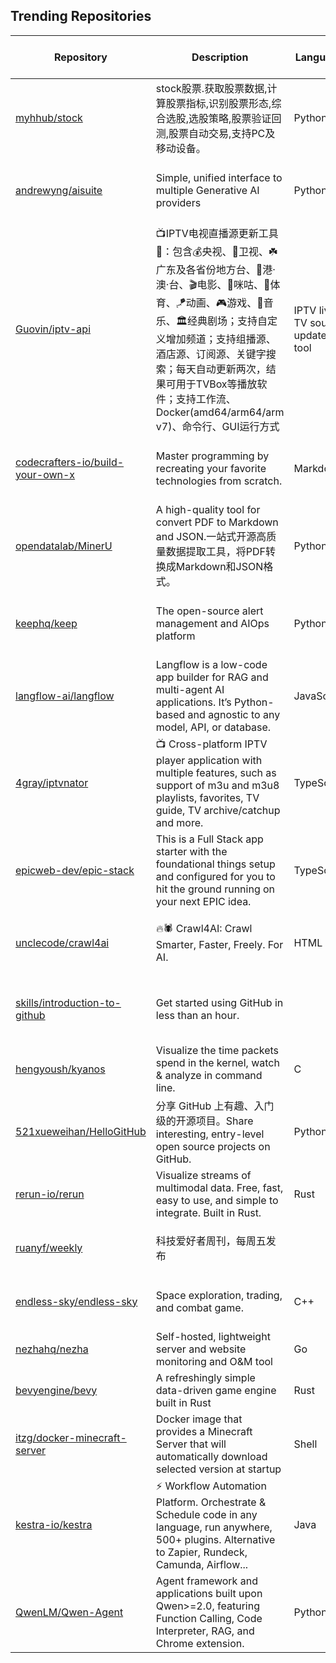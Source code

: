 ## Trending Repositories

| Repository | Description | Language | Stars | Forks | Built By | Current Period Stars |
|------------|-------------|----------|-------|-------|----------|---------------------|
| [myhhub/stock](https://github.com/myhhub/stock) | stock股票.获取股票数据,计算股票指标,识别股票形态,综合选股,选股策略,股票验证回测,股票自动交易,支持PC及移动设备。 | Python | 3634 | 716 | [myhhub](https://github.com/myhhub), [lihaiwenserver](https://github.com/lihaiwenserver) | 647 |
| [andrewyng/aisuite](https://github.com/andrewyng/aisuite) | Simple, unified interface to multiple Generative AI providers | Python | 6576 | 551 | [ksolo](https://github.com/ksolo), [standsleeping](https://github.com/standsleeping), [rohitprasad15](https://github.com/rohitprasad15), [jeffxtang](https://github.com/jeffxtang), [andrewyng](https://github.com/andrewyng) | 752 |
| [Guovin/iptv-api](https://github.com/Guovin/iptv-api) | 📺IPTV电视直播源更新工具🚀：包含💰央视、📡卫视、☘️广东及各省份地方台、🌊港·澳·台、🎬电影、🎥咪咕、🏀体育、🪁动画、🎮游戏、🎵音乐、🏛经典剧场；支持自定义增加频道；支持组播源、酒店源、订阅源、关键字搜索；每天自动更新两次，结果可用于TVBox等播放软件；支持工作流、Docker(amd64/arm64/arm v7)、命令行、GUI运行方式 | IPTV live TV source update tool | Python | 6784 | 1538 | [Guovin](https://github.com/Guovin), [haohaitao](https://github.com/haohaitao) | 65 |
| [codecrafters-io/build-your-own-x](https://github.com/codecrafters-io/build-your-own-x) | Master programming by recreating your favorite technologies from scratch. | Markdown | 314695 | 29195 | [danistefanovic](https://github.com/danistefanovic), [rohitpaulk](https://github.com/rohitpaulk), [sarupbanskota](https://github.com/sarupbanskota), [fake-rookie](https://github.com/fake-rookie), [bauripalash](https://github.com/bauripalash) | 347 |
| [opendatalab/MinerU](https://github.com/opendatalab/MinerU) | A high-quality tool for convert PDF to Markdown and JSON.一站式开源高质量数据提取工具，将PDF转换成Markdown和JSON格式。 | Python | 19712 | 1400 | [myhloli](https://github.com/myhloli), [dt-yy](https://github.com/dt-yy), [Focusshang](https://github.com/Focusshang), [drunkpig](https://github.com/drunkpig), [papayalove](https://github.com/papayalove) | 300 |
| [keephq/keep](https://github.com/keephq/keep) | The open-source alert management and AIOps platform | Python | 7412 | 730 | [talboren](https://github.com/talboren), [shahargl](https://github.com/shahargl), [Matvey-Kuk](https://github.com/Matvey-Kuk), [VladimirFilonov](https://github.com/VladimirFilonov), [GlebBerjoskin](https://github.com/GlebBerjoskin) | 1730 |
| [langflow-ai/langflow](https://github.com/langflow-ai/langflow) | Langflow is a low-code app builder for RAG and multi-agent AI applications. It’s Python-based and agnostic to any model, API, or database. | JavaScript | 36586 | 4296 | [ogabrielluiz](https://github.com/ogabrielluiz), [anovazzi1](https://github.com/anovazzi1), [lucaseduoli](https://github.com/lucaseduoli), [Cristhianzl](https://github.com/Cristhianzl), [igorrCarvalho](https://github.com/igorrCarvalho) | 150 |
| [4gray/iptvnator](https://github.com/4gray/iptvnator) | 📺 Cross-platform IPTV player application with multiple features, such as support of m3u and m3u8 playlists, favorites, TV guide, TV archive/catchup and more. | TypeScript | 3254 | 417 | [4gray](https://github.com/4gray), [bovirus](https://github.com/bovirus), [semantic-release-bot](https://github.com/semantic-release-bot), [KiPSOFT](https://github.com/KiPSOFT) | 216 |
| [epicweb-dev/epic-stack](https://github.com/epicweb-dev/epic-stack) | This is a Full Stack app starter with the foundational things setup and configured for you to hit the ground running on your next EPIC idea. | TypeScript | 4838 | 392 | [kentcdodds](https://github.com/kentcdodds), [onemen](https://github.com/onemen), [rajeshg](https://github.com/rajeshg), [andrecasal](https://github.com/andrecasal), [jacobparis](https://github.com/jacobparis) | 18 |
| [unclecode/crawl4ai](https://github.com/unclecode/crawl4ai) | 🔥🕷️ Crawl4AI: Crawl Smarter, Faster, Freely. For AI. | HTML | 17431 | 1288 | [unclecode](https://github.com/unclecode), [bizrockman](https://github.com/bizrockman), [datehoer](https://github.com/datehoer), [mjvankampen](https://github.com/mjvankampen), [ketonkss4](https://github.com/ketonkss4) | 235 |
| [skills/introduction-to-github](https://github.com/skills/introduction-to-github) | Get started using GitHub in less than an hour. |  | 5224 | 3223 | [heiskr](https://github.com/heiskr), [cmwilson21](https://github.com/cmwilson21), [sinsukehlab](https://github.com/sinsukehlab), [emilyistoofunky](https://github.com/emilyistoofunky), [damisparks](https://github.com/damisparks) | 57 |
| [hengyoush/kyanos](https://github.com/hengyoush/kyanos) | Visualize the time packets spend in the kernel, watch & analyze in command line. | C | 2292 | 54 | [hengyoush](https://github.com/hengyoush) | 170 |
| [521xueweihan/HelloGitHub](https://github.com/521xueweihan/HelloGitHub) | 分享 GitHub 上有趣、入门级的开源项目。Share interesting, entry-level open source projects on GitHub. | Python | 94404 | 9673 | [521xueweihan](https://github.com/521xueweihan), [yaowenqiang](https://github.com/yaowenqiang), [daixiang0](https://github.com/daixiang0), [ChungZH](https://github.com/ChungZH), [hibobby](https://github.com/hibobby) | 393 |
| [rerun-io/rerun](https://github.com/rerun-io/rerun) | Visualize streams of multimodal data. Free, fast, easy to use, and simple to integrate. Built in Rust. | Rust | 6973 | 348 | [Wumpf](https://github.com/Wumpf), [teh-cmc](https://github.com/teh-cmc), [emilk](https://github.com/emilk), [jleibs](https://github.com/jleibs), [abey79](https://github.com/abey79) | 101 |
| [ruanyf/weekly](https://github.com/ruanyf/weekly) | 科技爱好者周刊，每周五发布 |  | 48545 | 2905 | [ruanyf](https://github.com/ruanyf), [fanofxiaofeng](https://github.com/fanofxiaofeng), [luhuadong](https://github.com/luhuadong), [eltsai](https://github.com/eltsai), [keepwow](https://github.com/keepwow) | 323 |
| [endless-sky/endless-sky](https://github.com/endless-sky/endless-sky) | Space exploration, trading, and combat game. | C++ | 6103 | 1045 | [tehhowch](https://github.com/tehhowch), [Amazinite](https://github.com/Amazinite), [Zitchas](https://github.com/Zitchas), [warp-core](https://github.com/warp-core), [quyykk](https://github.com/quyykk) | 19 |
| [nezhahq/nezha](https://github.com/nezhahq/nezha) | Self-hosted, lightweight server and website monitoring and O&M tool | Go | 7551 | 1310 | [naiba](https://github.com/naiba), [uubulb](https://github.com/uubulb), [AkkiaS7](https://github.com/AkkiaS7), [Erope](https://github.com/Erope) | 30 |
| [bevyengine/bevy](https://github.com/bevyengine/bevy) | A refreshingly simple data-driven game engine built in Rust | Rust | 36615 | 3602 | [cart](https://github.com/cart), [mockersf](https://github.com/mockersf), [alice-i-cecile](https://github.com/alice-i-cecile) | 39 |
| [itzg/docker-minecraft-server](https://github.com/itzg/docker-minecraft-server) | Docker image that provides a Minecraft Server that will automatically download selected version at startup | Shell | 9707 | 1560 | [itzg](https://github.com/itzg), [shotah](https://github.com/shotah), [Silthus](https://github.com/Silthus), [Jawa-Juice](https://github.com/Jawa-Juice) | 13 |
| [kestra-io/kestra](https://github.com/kestra-io/kestra) | ⚡ Workflow Automation Platform. Orchestrate & Schedule code in any language, run anywhere, 500+ plugins. Alternative to Zapier, Rundeck, Camunda, Airflow... | Java | 13883 | 1194 | [tchiotludo](https://github.com/tchiotludo), [loicmathieu](https://github.com/loicmathieu), [Skraye](https://github.com/Skraye), [brian-mulier-p](https://github.com/brian-mulier-p), [MilosPaunovic](https://github.com/MilosPaunovic) | 65 |
| [QwenLM/Qwen-Agent](https://github.com/QwenLM/Qwen-Agent) | Agent framework and applications built upon Qwen>=2.0, featuring Function Calling, Code Interpreter, RAG, and Chrome extension. | Python | 4108 | 378 | [JianxinMa](https://github.com/JianxinMa), [tuhahaha](https://github.com/tuhahaha), [zhenruzhang](https://github.com/zhenruzhang), [gewenbin0992](https://github.com/gewenbin0992), [JialinWangPKU](https://github.com/JialinWangPKU) | 161 |
